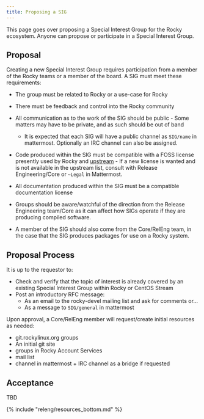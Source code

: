 ```yaml
---
title: Proposing a SIG
---
```


This page goes over proposing a Special Interest Group for the Rocky ecosystem.
Anyone can propose or participate in a Special Interest Group.

## Proposal

Creating a new Special Interest Group requires participation from a member of the Rocky teams or a member of the board. A SIG must meet these requirements:

* The group must be related to Rocky or a use-case for Rocky
* There must be feedback and control into the Rocky community
* All communication as to the work of the SIG should be public - Some matters may have to be private, and as such should be out of band

  * It is expected that each SIG will have a public channel as `SIG/name` in mattermost. Optionally an IRC channel can also be assigned.

* Code produced within the SIG must be compatible with a FOSS license presently used by Rocky and [upstream](https://fedoraproject.org/wiki/Licensing:Main?rd=Licensing#SoftwareLicenses) - If a new license is wanted and is not available in the upstream list, consult with Release Engineering/Core or `~Legal` in Mattermost.
* All documentation produced within the SIG must be a compatible documentation license
* Groups should be aware/watchful of the direction from the Release Engineering team/Core as it can affect how SIGs operate if they are producing compiled software.
* A member of the SIG should also come from the Core/RelEng team, in the case that the SIG produces packages for use on a Rocky system.

## Proposal Process

It is up to the requestor to:

* Check and verify that the topic of interest is already covered by an existing Special Interest Group within Rocky or CentOS Stream
* Post an introductory RFC message:
  * As an email to the rocky-devel mailing list and ask for comments or...
  * As a message to `SIG/general` in mattermost

Upon approval, a Core/RelEng member will request/create initial resources as needed:

  * git.rockylinux.org groups
  * An initial git site
  * groups in Rocky Account Services
  * mail list
  * channel in mattermost + IRC channel as a bridge if requested

## Acceptance

TBD

{% include "releng/resources_bottom.md" %}
